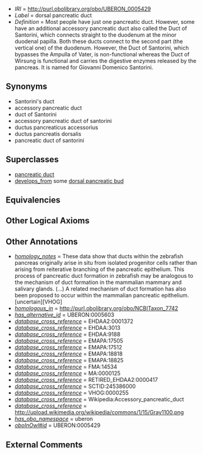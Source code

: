  * *IRI* = http://purl.obolibrary.org/obo/UBERON_0005429
 * *Label* = dorsal pancreatic duct
 * *Definition* = Most people have just one pancreatic duct. However, some have an additional accessory pancreatic duct also called the Duct of Santorini, which connects straight to the duodenum at the minor duodenal papilla. Both these ducts connect to the second part (the vertical one) of the duodenum. However, the Duct of Santorini, which bypasses the Ampulla of Vater, is non-functional whereas the Duct of Wirsung is functional and carries the digestive enzymes released by the pancreas. It is named for Giovanni Domenico Santorini.

## Synonyms

 * Santorini's duct
 * accessory pancreatic duct
 * duct of Santorini
 * accessory pancreatic duct of santorini
 * ductus pancreaticus accessorius
 * ductus pancreatis dorsalis
 * pancreatic duct of santorini

## Superclasses

 * [pancreatic duct](../../UBERON/29/UBERON_0007329.md)
 * [develops_from](../../RO/02/RO_0002202.md) some [dorsal pancreatic bud](../../UBERON/23/UBERON_0003923.md)

## Equivalencies


## Other Logical Axioms


## Other Annotations

 * *[homology_notes](../../UBPROP/03/UBPROP_0000003.md)* = These data show that ducts within the zebrafish pancreas originally arise in situ from isolated progenitor cells rather than arising from reiterative branching of the pancreatic epithelium. This process of pancreatic duct formation in zebrafish may be analogous to the mechanism of duct formation in the mammalian mammary and salivary glands. (...) A related mechanism of duct formation has also been proposed to occur within the mammalian pancreatic epithelium.[uncertain][VHOG]
 * *[homologous_in](../../core#homologous/in/core#homologous_in.md)* = http://purl.obolibrary.org/obo/NCBITaxon_7742
 * *[has_alternative_id](../../Id/oboInOwl#hasAlternativeId.md)* = UBERON:0005603
 * *[database_cross_reference](../../ef/oboInOwl#hasDbXref.md)* = EHDAA2:0001372
 * *[database_cross_reference](../../ef/oboInOwl#hasDbXref.md)* = EHDAA:3013
 * *[database_cross_reference](../../ef/oboInOwl#hasDbXref.md)* = EHDAA:9188
 * *[database_cross_reference](../../ef/oboInOwl#hasDbXref.md)* = EMAPA:17505
 * *[database_cross_reference](../../ef/oboInOwl#hasDbXref.md)* = EMAPA:17512
 * *[database_cross_reference](../../ef/oboInOwl#hasDbXref.md)* = EMAPA:18818
 * *[database_cross_reference](../../ef/oboInOwl#hasDbXref.md)* = EMAPA:18825
 * *[database_cross_reference](../../ef/oboInOwl#hasDbXref.md)* = FMA:14534
 * *[database_cross_reference](../../ef/oboInOwl#hasDbXref.md)* = MA:0000125
 * *[database_cross_reference](../../ef/oboInOwl#hasDbXref.md)* = RETIRED_EHDAA2:0000417
 * *[database_cross_reference](../../ef/oboInOwl#hasDbXref.md)* = SCTID:245386000
 * *[database_cross_reference](../../ef/oboInOwl#hasDbXref.md)* = VHOG:0000255
 * *[database_cross_reference](../../ef/oboInOwl#hasDbXref.md)* = Wikipedia:Accessory_pancreatic_duct
 * *[database_cross_reference](../../ef/oboInOwl#hasDbXref.md)* = http://upload.wikimedia.org/wikipedia/commons/1/15/Gray1100.png
 * *[has_obo_namespace](../../ce/oboInOwl#hasOBONamespace.md)* = uberon
 * *[oboInOwl#id](../../id/oboInOwl#id.md)* = UBERON:0005429

## External Comments

